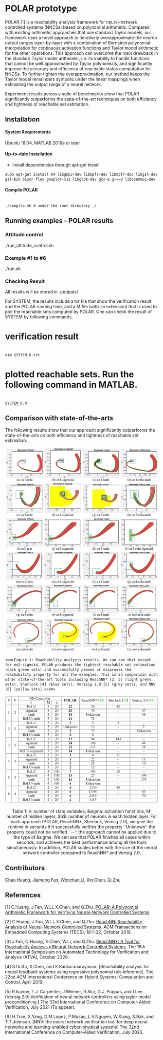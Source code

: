 # POLAR prototype
POLAR [1] is a reachability analysis framework for neural-network controlled systems (NNCSs) based on polynomial arithmetic. Compared with existing arithmetic approaches that use standard Taylor models, our framework uses a novel approach to iteratively overapproximate the neuron output ranges layer-by-layer with a combination of Bernstein polynomial interpolation for continuous activation functions and Taylor model arithmetic for the other operations. This approach can overcome the main drawback in the standard Taylor model arithmetic, i.e. its inability to handle functions that cannot be well approximated by Taylor polynomials, and significantly improve the accuracy and efficiency of reachable states computation for NNCSs. To further tighten the overapproximation, our method keeps the Taylor model remainders symbolic under the linear mappings when estimating the output range of a neural network. 

Experiment results across a suite of benchmarks show that POLAR significantly outperforms the state-of-the-art techniques on both efficiency and tightness of reachable set estimation.

## Installation

#### System Requirements
Ubuntu 18.04, MATLAB 2016a or later

#### Up-to-date Installation
- Install dependencies through apt-get install
```
sudo apt-get install m4 libgmp3-dev libmpfr-dev libmpfr-doc libgsl-dev gsl-bin bison flex gnuplot-x11 libglpk-dev gcc-8 g++-8 libopenmpi-dev
```

#### Compile POLAR

```

./compile.sh # under the root directory ./

```

## Running examples - POLAR results

### Attitude control
./run_attitude_control.sh

### Example #1 to #6
./run.sh

### Checking Result
All results will be stored in ./outputs/

For SYSTEM, the results include a txt file that show the verification result and the POLAR running time, and a M file (with .m extension) that is used to plot the reachable sets computed by POLAR. One can check the result of SYSTEM by following commands.

# verification result

```

vim SYSTEM_0.txt

```

# plotted reachable sets. Run the following command in MATLAB.

```

SYSTEM_0.m

```

## Comparison with state-of-the-arts

The following results show that our approach significantly outperforms the state-of-the-arts on both efficiency and tightness of reachable set estimation.

<p align="center">
    <img src="figures/benchmarks_reachableset.png" alt> 
	
    <em>Figure 1: Reachability analysis results. We can see that except for ex2-sigmoid, POLAR produces the tightest reachable set estimation (dark green sets) and successfully proves or disproves the reachability property for all the examples. This is in comparison with other state-of-the-art tools including ReachNN* [2, 3] (light green sets), Sherlock [4] (blue sets), Verisig 2.0 [5] (grey sets), and NNV [6] (yellow sets).</em>
</p>

<p align="center">
    <img src="figures/benchmarks_table.png" alt>
</p>
<p align="center">
    Table 1: V: number of state variables, &sigma: activation functions, M: number of hidden layers, $n$: number of neurons in each hidden layer. For each approach (POLAR, ReachNN*, Sherlock, Verisig 2.0), we give the runtime in seconds if it successfully verifies the property. `Unknown': the property could not be verified. `--': the approach cannot be applied due to the type of &sigma. We can see that POLAR finishes all cases within seconds, and achieves the best performance among all the tools simultaneously. In addition, POLAR scales better with the size of the neural network controller compared to ReachNN* and Verisig 2.0.
</p>


## Contributors
[Chao Huang](https://chaohuang2018.github.io/main/), [Jiameng Fan](https://www.jiamengf.com), [Wenchao Li](http://sites.bu.edu/depend/people/), [Xin Chen](https://udayton.edu/directory/artssciences/computerscience/chen-xin.php), [Qi Zhu](http://users.eecs.northwestern.edu/~qzhu/)

## References
[1] C.Huang, J.Fan, W.Li, X.Chen, and Q.Zhu.
[POLAR: A Polynomial Arithmetic Framework for Verifying Neural-Network Controlled Systems]()

[2] C.Huang, J.Fan, W.Li, X.Chen, and Q.Zhu.
[ReachNN: Reachability Analysis of Neural-Network Controlled Systems](https://dl.acm.org/citation.cfm?id=3358228).
ACM Transactions on Embedded Computing Systems (TECS), 18:1–22, October 2019.

[3] J.Fan, C.Huang, X.Chen, W.Li, and Q.Zhu.
[ReachNN*: A Tool for Reachability Analysis ofNeural-Network Controlled Systems](https://github.com/JmfanBU/ReachNNStar).
The 18th International Symposium on Automated Technology for Verification and Analysis (ATVA), October 2020.

[4] S.Dutta, X.Chen, and S.Sankaranarayanan.
[Reachability analysis for neural feedback systems using regressive polynomial rule inference]. The 22nd ACM International Conference on Hybrid Systems: Computation and Control, April 2019.

[5] R.Ivanov, T.J. Carpenter, J.Weimer, R.Alur, G.J. Pappas, and I.Lee.
[Verisig 2.0: Verification of neural network controllers using taylor model preconditioning.] The 33rd International Conference on Computer-Aided Verification, July 2021 (To appear).

[6] H.Tran, X.Yang, D.M.Lopez, P.Musau, L.V.Nguyen, W.Xiang, S.Bak, and T.T.Johnson.
[NNV: the neural network verification tool for deep neural networks and learning-enabled cyber-physical systems] The 32nd International Conference on Computer-Aided Verification, July 2020.



